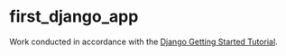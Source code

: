 # first_django_app

Work conducted in accordance with the [Django Getting Started Tutorial](https://docs.djangoproject.com/en/2.1/intro/).
